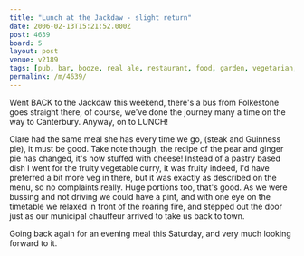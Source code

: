 ```yaml
---
title: "Lunch at the Jackdaw - slight return"
date: 2006-02-13T15:21:52.000Z
post: 4639
board: 5
layout: post
venue: v2189
tags: [pub, bar, booze, real ale, restaurant, food, garden, vegetarian, child friendly, folkestone]
permalink: /m/4639/
---
```

Went BACK to the Jackdaw this weekend, there's a bus from Folkestone goes straight there, of course, we've done the journey many a time on the way to Canterbury. Anyway, on to LUNCH!

Clare had the same meal she has every time we go, (steak and Guinness pie), it must be good. Take note though, the recipe of the pear and ginger pie has changed, it's now stuffed with cheese! Instead of a pastry based dish I went for the fruity vegetable curry, it was fruity indeed, I'd have preferred a bit more veg in there, but it was exactly as described on the menu, so no complaints really. Huge portions too, that's good. As we were bussing and not driving we could have a pint, and with one eye on the timetable we relaxed in front of the roaring fire, and stepped out the door just as our municipal chauffeur arrived to take us back to town. 

Going back again for an evening meal this Saturday, and very much looking forward to it.
